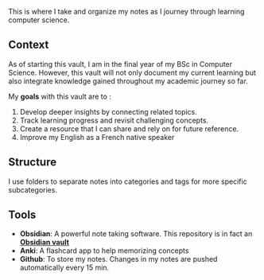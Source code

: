 This is where I take and organize my notes as I journey through learning computer science. 
## Context
As of starting this vault, I am in the final year of my BSc in Computer Science. However, this vault will not only document my current learning but also integrate knowledge gained throughout my academic journey so far.

My **goals** with this vault are to :
1. Develop deeper insights by connecting related topics.
2. Track learning progress and revisit challenging concepts.
3. Create a resource that I can share and rely on for future reference.
4. Improve my English as a French native speaker

## Structure
I use folders to separate notes into categories and tags for more specific subcategories.
## Tools
- **Obsidian**: A powerful note taking software. This repository is in fact an **[Obsidian vault](https://help.obsidian.md/Getting+started/Create+a+vault)**
- **Anki**: A flashcard app to help memorizing concepts
- **Github**: To store my notes. Changes in my notes are pushed automatically every 15 min.
